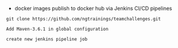- docker images publish to docker hub via Jenkins CI/CD pipelines
```
git clone https://github.com/ngtrainings/teamchallenges.git

Add Maven-3.6.1 in global configuration

create new jenkins pipeline job


```
